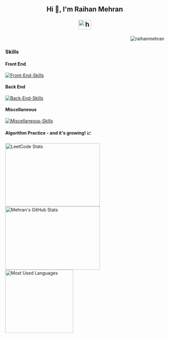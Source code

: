 <div align="center">
  <h2>Hi 👋, I'm Raihan Mehran
<p align="center">
<a href="https://www.linkedin.com/in/raihanmehran/" target="_blank"><img align="center" src="https://raw.githubusercontent.com/rahuldkjain/github-profile-readme-generator/master/src/images/icons/Social/linked-in-alt.svg" alt="https://www.linkedin.com/in/raihanmehran/" height="30" width="40" /></a>
</p>
</h2>
  <p align="right"> <img src="https://komarev.com/ghpvc/?username=raihanmehran&label=Profile%20views&color=0e75b6&style=flat" alt="raihanmehran" /> </p>
</div>

<!--
- 📝 Currently learning NodeJs / ReactJS -->
<!-- - 👨‍💻 All of my projects are available at [anas-barre.com](https://anas-barre.netlify.app/) -->
<!--
- 📫 Reach me **raihan.mehran@hotmail.com**
- 📄 Know about my experiences [LinkedIn](https://www.linkedin.com/in/raihanmehran/)
<!--
- Codewars <a href="https://www.codewars.com/users/Sana-Shabeel" traget="_blank"><img align="center" src="https://www.codewars.com/users/Sana-Shabeel/badges/large" /></a>

- Leetcode <a href="https://www.leetcode.com/sana-shabeel" target="blank"><img align="center" src="https://raw.githubusercontent.com/rahuldkjain/github-profile-readme-generator/master/src/images/icons/Social/leet-code.svg" alt="sana-shabeel" height="30" width="40" />
-->

<!--
<h3 align="left">Connect with me:</h3>
<p align="left">
<a href="https://www.linkedin.com/in/raihanmehran/" target="_blank"><img align="center" src="https://raw.githubusercontent.com/rahuldkjain/github-profile-readme-generator/master/src/images/icons/Social/linked-in-alt.svg" alt="https://www.linkedin.com/in/anas-barre-93303723a/" height="30" width="40" /></a>
</p>

-->

<!-- 
<h3 align="left">Languages and Tools:</h3>
<div style="display:flex;justify-content:space-between;gap:10%;"> 
  <a href="https://www.docker.com/" target="_blank" rel="noreferrer"> <img src="https://raw.githubusercontent.com/devicons/devicon/master/icons/docker/docker-original-wordmark.svg" alt="docker" width="40" height="40" /> </a> 
  <a href="https://expressjs.com" target="_blank" rel="noreferrer"> <img src="https://raw.githubusercontent.com/devicons/devicon/master/icons/express/express-original-wordmark.svg" alt="express" width="40" height="40" /> </a> 
  <a href="https://www.figma.com/" target="_blank" rel="noreferrer"> <img src="https://www.vectorlogo.zone/logos/figma/figma-icon.svg" alt="figma" width="40" height="40" /> </a> 
  <a href="https://graphql.org" target="_blank" rel="noreferrer"> <img src="https://www.vectorlogo.zone/logos/graphql/graphql-icon.svg" alt="graphql" width="40" height="40" /> 
  </a> <a href="https://heroku.com" target="_blank" rel="noreferrer"> <img src="https://www.vectorlogo.zone/logos/heroku/heroku-icon.svg" alt="heroku" width="40" height="40" /> </a> 
  <a href="https://developer.mozilla.org/en-US/docs/Web/JavaScript" target="_blank" rel="noreferrer"> <img src="https://raw.githubusercontent.com/devicons/devicon/master/icons/javascript/javascript-original.svg" alt="javascript" width="40" height="40" /> </a>
  <a href="https://www.typescriptlang.org/" target="_blank" rel="noreferrer"> <img src="https://raw.githubusercontent.com/devicons/devicon/master/icons/typescript/typescript-original.svg" alt="typescript" width="40" height="40" /> </a>
  <a href="https://www.mysql.com/" target="_blank" rel="noreferrer"> <img src="https://raw.githubusercontent.com/devicons/devicon/master/icons/mysql/mysql-original-wordmark.svg" alt="mysql" width="40" height="40" /> </a> 
  <a href="https://nodejs.org" target="_blank" rel="noreferrer"> <img src="https://raw.githubusercontent.com/devicons/devicon/master/icons/nodejs/nodejs-original-wordmark.svg" alt="nodejs" width="40" height="40" /> </a> <a href="https://reactjs.org/" target="_blank" rel="noreferrer"> <img src="https://raw.githubusercontent.com/devicons/devicon/master/icons/react/react-original-wordmark.svg" alt="react" width="40" height="40" /> </a> <a href="https://tailwindcss.com/" target="_blank" rel="noreferrer"> <img src="https://www.vectorlogo.zone/logos/tailwindcss/tailwindcss-icon.svg" alt="tailwind" width="40" height="40" /> </a>  </div>
-->


### Skills

#### Front End
[![Front-End-Skills](https://skills.thijs.gg/icons?i=ts,js,react,angular,html,css,materialui,bootstrap&theme=light)](https://skills.thijs.gg)
#### Back End
[![Back-End-Skills](https://skills.thijs.gg/icons?i=cs,dotnet,nodejs,graphql,postgres,mysql,sqlite,azure&theme=light)](https://skills.thijs.gg)
#### Miscellaneous
[![Miscellaneous-Skills](https://skills.thijs.gg/icons?i=git,postman,bash,powershell,github,docker,figma,jira,miro,flyio&theme=light)](https://skills.thijs.gg)

 ####
 #### Algorithm Practice - and it's growing! 📈
<div>
  <img height="200" width="300" align="center" src="https://leetcard.jacoblin.cool/mehran99?theme=dark" alt="LeetCode Stats" >
  <img height="200" width="300" align="center" src="https://github-readme-stats-eight-theta.vercel.app/api?username=raihanmehran&show_icons=true&theme=gruvbox" alt="Mehran's GitHub Stats"/>
  <img height="200" width="215" align="center" src="https://github-readme-stats.vercel.app/api/top-langs/?username=raihanmehran&theme=gruvbox&layout=compact" alt="Most Used Languages"/>
</div>

<!--
**raihanmehran/raihanmehran** is a ✨ _special_ ✨ repository because its `README.md` (this file) appears on your GitHub profile.

Here are some ideas to get you started:

- 🔭 I’m currently working on ...
- 🌱 I’m currently learning ...
- 👯 I’m looking to collaborate on ...
- 🤔 I’m looking for help with ...
- 💬 Ask me about ...
- 📫 How to reach me: ...
- 😄 Pronouns: ...
- ⚡ Fun fact: ...
-->
